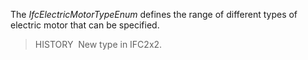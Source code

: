 ﻿The _IfcElectricMotorTypeEnum_ defines the range of different types of electric motor that can be specified.

> HISTORY&nbsp; New type in IFC2x2.
